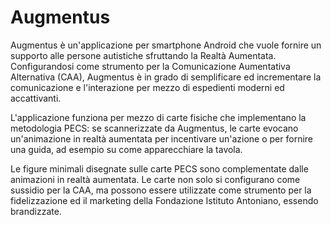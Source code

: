 # Augmentus
Augmentus è un'applicazione per smartphone Android che vuole fornire un supporto alle persone autistiche sfruttando la Realtà Aumentata. Configurandosi come strumento per la Comunicazione Aumentativa Alternativa (CAA), Augmentus è in grado di semplificare ed incrementare la comunicazione e l'interazione per mezzo di espedienti moderni ed accattivanti.

L'applicazione funziona per mezzo di carte fisiche che implementano la metodologia PECS: se scannerizzate da Augmentus, le carte evocano un'animazione in realtà aumentata per incentivare un'azione o per fornire una guida, ad esempio su come apparecchiare la tavola.

Le figure minimali disegnate sulle carte PECS sono complementate dalle animazioni in realtà aumentata. Le carte non solo si configurano come sussidio per la CAA, ma possono essere utilizzate come strumento per la fidelizzazione ed il marketing della Fondazione Istituto Antoniano, essendo brandizzate.
